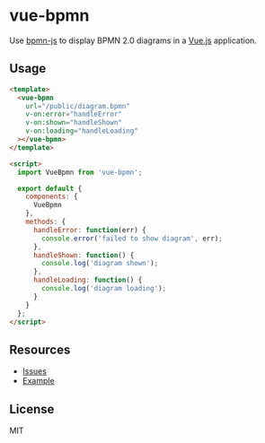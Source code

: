 # vue-bpmn

Use [bpmn-js](https://github.com/bpmn-io/bpmn-js) to display BPMN 2.0 diagrams in a [Vue.js](https://vuejs.org) application.


## Usage

```html
<template>
  <vue-bpmn
    url="/public/diagram.bpmn"
    v-on:error="handleError"
    v-on:shown="handleShown"
    v-on:loading="handleLoading"
  ></vue-bpmn>
</template>

<script>
  import VueBpmn from 'vue-bpmn';

  export default {
    components: {
      VueBpmn
    },
    methods: {
      handleError: function(err) {
        console.error('failed to show diagram', err);
      },
      handleShown: function() {
        console.log('diagram shown');
      },
      handleLoading: function() {
        console.log('diagram loading');
      }
    }
  };
</script>
```


## Resources

* [Issues](https://github.com/caifl/bpmtk-js/issues)
* [Example](./example)


## License

MIT
